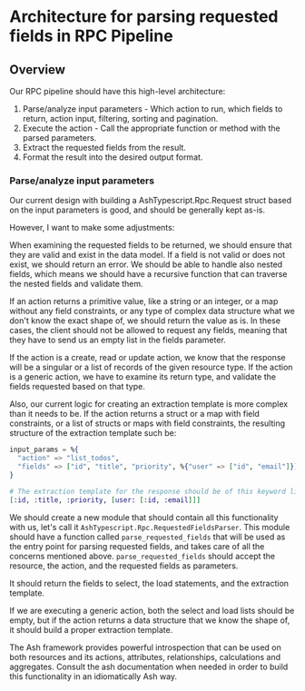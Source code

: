 # Architecture for parsing requested fields in RPC Pipeline

## Overview

Our RPC pipeline should have this high-level architecture:

1. Parse/analyze input parameters - Which action to run, which fields to return, action input, filtering, sorting and pagination.
2. Execute the action - Call the appropriate function or method with the parsed parameters.
3. Extract the requested fields from the result.
4. Format the result into the desired output format.

### Parse/analyze input parameters
Our current design with building a AshTypescript.Rpc.Request struct based on the input parameters is good, and should be generally kept as-is.

However, I want to make some adjustments:

When examining the requested fields to be returned, we should ensure that they are valid and exist in the data model. If a field is not valid or does not exist, we should return an error. We should be able to handle also nested fields, which means we should have a recursive function that can traverse the nested fields and validate them.

If an action returns a primitive value, like a string or an integer, or a map without any field constraints, or any type of complex data structure what we don't know the exact shape of, we should return the value as is. In these cases, the client should not be allowed to request any fields, meaning that they have to send us an empty list in the fields parameter.

If the action is a create, read or update action, we know that the response will be a singular or a list of records of the given resource type. If the action is a generic action, we have to examine its return type, and validate the fields requested based on that type.

Also, our current logic for creating an extraction template is more complex than it needs to be. If the action returns a struct or a map with field constraints, or a list of structs or maps with field constraints, the resulting structure of the extraction template such be:

```elixir
input_params = %{
  "action" => "list_todos",
  "fields" => ["id", "title", "priority", %{"user" => ["id", "email"]}]
}

# The extraction template for the response should be of this keyword list format:
[:id, :title, :priority, [user: [:id, :email]]]
```

We should create a new module that should contain all this functionality with us, let's call it `AshTypescript.Rpc.RequestedFieldsParser`. This module should have a function called `parse_requested_fields` that will be used as the entry point for parsing requested fields, and takes care of all the concerns mentioned above. `parse_requested_fields` should accept the resource, the action, and the requested fields as parameters.

It should return the fields to select, the load statements, and the extraction template.

If we are executing a generic action, both the select and load lists should be empty, but if the action returns a data structure that we know the shape of, it should build a proper extraction template.

The Ash framework provides powerful introspection that can be used on both resources and its actions, attributes, relationships, calculations and aggregates. Consult the ash documentation when needed in order to build this functionality in an idiomatically Ash way.
